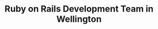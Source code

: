---
title: Ruby on Rails Development Team in Wellington
permalink: /landings/locations/wellington/developer/ruby-on-rails
technology: Ruby on Rails
location: Wellington
---